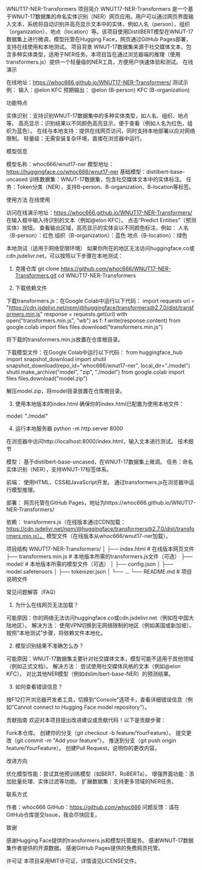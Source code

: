 WNUT17-NER-Transformers
项目简介
WNUT17-NER-Transformers 是一个基于WNUT-17数据集的命名实体识别（NER）网页应用。用户可以通过网页界面输入文本，系统将自动识别并高亮显示文本中的实体，例如人名（person）、组织（organization）、地点（location）等。该项目使用DistilBERT模型在WNUT-17数据集上进行微调，模型托管在Hugging Face，网页通过GitHub Pages部署，支持在线使用和本地测试。
项目背景
WNUT-17数据集来源于社交媒体文本，包含多种实体类型，适用于NER任务。本项目旨在通过浏览器端的推理（使用transformers.js）提供一个轻量级的NER工具，方便用户快速体验和测试。
在线演示

在线地址：https://whoc666.github.io/WNUT17-NER-Transformers/
测试示例：
输入：@elon KFC
预期输出：
@elon (B-person)
KFC (B-organization)





功能特点

实体识别：支持识别WNUT-17数据集中的多种实体类型，如人名、组织、地点等。
高亮显示：识别结果以不同颜色高亮显示，便于查看（例如人名为红色，组织为蓝色）。
在线与本地支持：提供在线网页访问，同时支持本地部署以应对网络限制。
轻量级：无需安装复杂环境，直接在浏览器中运行。

模型信息

模型名称：whoc666/wnut17-ner
模型地址：https://huggingface.co/whoc666/wnut17-ner
基础模型：distilbert-base-uncased
训练数据集：WNUT-17数据集，包含社交媒体文本中的实体标注。
任务：Token分类（NER），支持B-person、B-organization、B-location等标签。

使用方法
在线使用

访问在线演示地址：https://whoc666.github.io/WNUT17-NER-Transformers/
在输入框中输入待识别的文本（例如@elon KFC）。
点击“Predict Entities”（预测实体）按钮。
查看输出区域，高亮显示的实体会以不同颜色标注，例如：
人名（B-person）：红色
组织（B-organization）：蓝色
地点（B-location）：绿色



本地测试（适用于网络受限环境）
如果你所在的地区无法访问huggingface.co或cdn.jsdelivr.net，可以按照以下步骤在本地测试：
1. 克隆仓库
git clone https://github.com/whoc666/WNUT17-NER-Transformers.git
cd WNUT17-NER-Transformers

2. 下载依赖文件

下载transformers.js：在Google Colab中运行以下代码：
import requests
url = "https://cdn.jsdelivr.net/npm/@huggingface/transformers@2.7.0/dist/transformers.min.js"
response = requests.get(url)
with open("transformers.min.js", "wb") as f:
    f.write(response.content)
from google.colab import files
files.download("transformers.min.js")

将下载的transformers.min.js放置在仓库根目录。

下载模型文件：在Google Colab中运行以下代码：
from huggingface_hub import snapshot_download
import shutil
snapshot_download(repo_id="whoc666/wnut17-ner", local_dir="./model")
shutil.make_archive("model", "zip", "./model")
from google.colab import files
files.download("model.zip")

解压model.zip，将model目录放置在仓库根目录。


3. 使用本地版本的index.html
确保你的index.html已配置为使用本地文件：

<script src="./transformers.min.js"></script>
model: "./model"

4. 运行本地服务器
python -m http.server 8000

在浏览器中访问http://localhost:8000/index.html，输入文本进行测试。
技术细节

模型：
基于distilbert-base-uncased，在WNUT-17数据集上微调。
任务：命名实体识别（NER），支持WNUT-17标签体系。


前端：
使用HTML、CSS和JavaScript开发。
通过transformers.js在浏览器中运行模型推理。


部署：
网页托管在GitHub Pages，地址为https://whoc666.github.io/WNUT17-NER-Transformers/


依赖：
transformers.js（在线版本通过CDN加载：https://cdn.jsdelivr.net/npm/@huggingface/transformers@2.7.0/dist/transformers.min.js）。
模型文件（在线版本从whoc666/wnut17-ner加载）。



项目结构
WNUT17-NER-Transformers/
│
├── index.html           # 在线版本网页文件
├── transformers.min.js  # 本地版本所需的transformers.js文件（可选）
├── model/               # 本地版本所需的模型文件（可选）
│   ├── config.json
│   ├── model.safetensors
│   ├── tokenizer.json
│   └── ...
└── README.md            # 项目说明文件

常见问题解答（FAQ）
1. 为什么在线网页无法加载？

可能原因：你的网络无法访问huggingface.co或cdn.jsdelivr.net（例如在中国大陆地区）。
解决方法：
使用VPN切换到无网络限制的地区（例如美国或新加坡）。
按照“本地测试”步骤，将依赖文件本地化。



2. 模型识别结果不准确怎么办？

可能原因：WNUT-17数据集主要针对社交媒体文本，模型可能不适用于其他领域（例如正式文档）。
解决方法：
尝试使用社交媒体风格的文本（例如@elon KFC）。
对比其他NER模型（例如dslim/bert-base-NER）的预测结果。



3. 如何查看错误信息？

按F12打开浏览器开发者工具，切换到“Console”选项卡，查看详细错误信息（例如“Cannot connect to Hugging Face model repository”）。

贡献指南
欢迎对本项目提出改进建议或贡献代码！以下是贡献步骤：

Fork本仓库。
创建你的分支（git checkout -b feature/YourFeature）。
提交更改（git commit -m "Add your feature"）。
推送到分支（git push origin feature/YourFeature）。
创建Pull Request，说明你的更改内容。

改进方向

优化模型性能：尝试其他预训练模型（如BERT、RoBERTa）。
增强界面功能：添加批量处理、实体过滤等功能。
扩展数据集：支持更多领域的NER任务。

联系方式

作者：whoc666
GitHub：https://github.com/whoc666
问题反馈：请在GitHub仓库提交Issue，我会尽快回复。

致谢

感谢Hugging Face提供的transformers.js和模型托管服务。
感谢WNUT-17数据集作者提供的开源数据。
感谢GitHub Pages提供的免费网页托管。

许可证
本项目采用MIT许可证，详情请见LICENSE文件。
